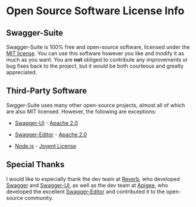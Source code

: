 Open Source Software License Info
==================================

Swagger-Suite
-------------------
Swagger-Suite is 100% free and open-source software, licensed under the [MIT license](LICENSE).  You can use this software however you like and modify it as much as you want.  You are __not__ obliged to contribute any improvements or bug fixes back to the project, but it would be both courteous and greatly appreciated.


Third-Party Software
-------------------
Swgger-Suite uses many other open-source projects, almost all of which are also MIT licensed.  However, the following are exceptions:

* [Swagger-UI](https://github.com/wordnik/swagger-ui) - [Apache 2.0](https://github.com/wordnik/swagger-ui/blob/master/LICENSE)
	
* [Swagger-Editor](https://github.com/wordnik/swagger-editor) - [Apache 2.0](https://github.com/wordnik/swagger-editor/blob/master/LICENSE)
	
* [Node.js](http://nodejs.org/) - [Joyent License](https://raw.githubusercontent.com/joyent/node/v0.10.32/LICENSE)
	

Special Thanks
-------------------
I would like to especially thank the dev team at [Reverb](https://helloreverb.com/), who developed [Swagger](https://github.com/wordnik/swagger-spec) and [Swagger-UI](https://github.com/wordnik/swagger-ui), as well as the dev team at  [Apigee](http://apigee.com/about/), who developed the excellent [Swagger-Editor](https://github.com/wordnik/swagger-editor) and contributed it to the open-source community.
